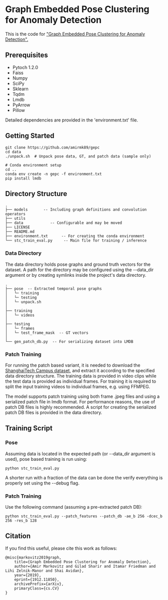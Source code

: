# Graph Embedded Pose Clustering for Anomaly Detection
This is the code for ["Graph Embedded Pose Clustering for Anomaly Detection".](https://arxiv.org/abs/1912.11850)

## Prerequisites
- Pytoch 1.2.0
- Faiss
- Numpy
- SciPy
- Sklearn
- Tqdm
- Lmdb
- PyArrow
- Pillow 
 
Detailed dependencies are provided in the 'environment.txt' file. 

## Getting Started
```
git clone https://github.com/amirmk89/gepc
cd data
./unpack.sh  # Unpack pose data, GT, and patch data (sample only)

# Conda environment setup
cd ..
conda env create -n gepc -f environment.txt
pip install lmdb
```

## Directory Structure
```
.
├── models       -- Including graph definitions and convolution operators
├── utils
├── data            -- Configurable and may be moved
├── LICENSE  
├── README.md
├── environment.txt      -- For creating the conda environment
└── stc_train_eval.py     -- Main file for training / inference
```

### Data Directory
The data directory holds pose graphs and ground truth vectors for the dataset.
A path for the directory may be configured using the --data_dir argument or by 
creating symlinks inside the project's data directory.

```
.
├── pose  -- Extracted temporal pose graphs
│   └─ training  
│   └─ testing
│   └─ unpack.sh
│
├── training  
│   └─ videos
│
├── testing    
│   └─ frames
│   └─ test_frame_mask  -- GT vectors
│
└── gen_patch_db.py  -- For serializing dataset into LMDB
```



### Patch Training
For running the patch based variant, it is needed to download the [ShanghaiTech Campus dataset](https://svip-lab.github.io/dataset/campus_dataset.html), and extract it according
to the specified data directory structure. The training data is provided in video clips while the test data is provided
as individual frames. For training it is required to split the input training videos to individual frames, e.g. using FFMPEG.

The model supports patch training using both frame .jpeg files and using a serialized patch file in lmdb format. 
For performance reasons, the use of patch DB files is highly recommended. 
A script for creating the serialized patch DB files is provided in the data directory. 


## Training Script

### Pose
Assuming data is located in the expected path (or --data_dir argument is used), pose based training is run
using:
```
python stc_train_eval.py
```
A shorter run with a fraction of the data can be done the verify everything is properly set using the --debug flag.

### Patch Training
Use the following command (assuming a pre-extracted patch DB):
```
python stc_train_eval.py --patch_features --patch_db -ae_b 256 -dcec_b 256 -res_b 128 
```


## Citation
If you find this useful, please cite this work as follows:

    @misc{markovitz2019graph,
        title={Graph Embedded Pose Clustering for Anomaly Detection},
        author={Amir Markovitz and Gilad Sharir and Itamar Friedman and Lihi Zelnik-Manor and Shai Avidan},
        year={2019},
        eprint={1912.11850},
        archivePrefix={arXiv},
        primaryClass={cs.CV}
    }

